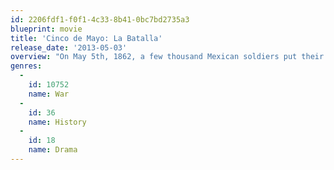 ```yaml
---
id: 2206fdf1-f0f1-4c33-8b41-0bc7bd2735a3
blueprint: movie
title: 'Cinco de Mayo: La Batalla'
release_date: '2013-05-03'
overview: "On May 5th, 1862, a few thousand Mexican soldiers put their lives on the line against the world's largest and most powerful army in one legendary battle for freedom and for Mexico."
genres:
  -
    id: 10752
    name: War
  -
    id: 36
    name: History
  -
    id: 18
    name: Drama
---
```

